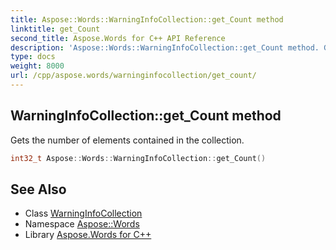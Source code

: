 ```yaml
---
title: Aspose::Words::WarningInfoCollection::get_Count method
linktitle: get_Count
second_title: Aspose.Words for C++ API Reference
description: 'Aspose::Words::WarningInfoCollection::get_Count method. Gets the number of elements contained in the collection in C++.'
type: docs
weight: 8000
url: /cpp/aspose.words/warninginfocollection/get_count/
---
```

## WarningInfoCollection::get_Count method


Gets the number of elements contained in the collection.

```cpp
int32_t Aspose::Words::WarningInfoCollection::get_Count()
```

## See Also

* Class [WarningInfoCollection](../)
* Namespace [Aspose::Words](../../)
* Library [Aspose.Words for C++](../../../)
